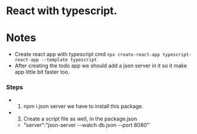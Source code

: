 # React with typescript.

# Notes

- Create react app with typescript cmd `npx create-react-app typescript-react-app --template typescript`
- After creating the todo app we should add a json server in it so it make app little bit faster too.

### Steps

- 1. npm i json server we have to install this package.
- 2. Create a script file as well, in the package.json
  - "server":"json-server --watch db.json --port 8080"`
